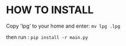 # HOW TO INSTALL

Copy 'lpg' to your home and enter:
    ```mv lpg .lpg```

then run :
    ```pip install -r main.py```
    